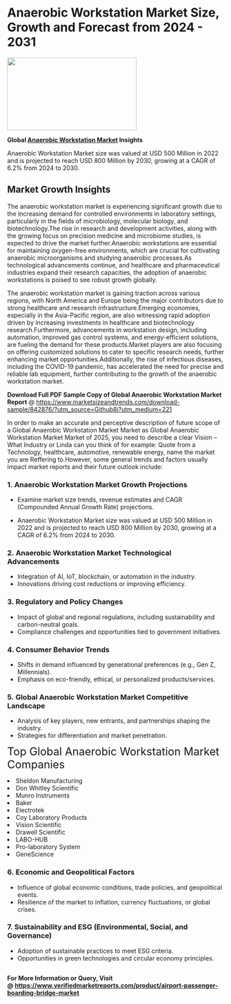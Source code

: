 <H1>Anaerobic Workstation Market Size, Growth and Forecast from 2024 - 2031</H1><img class="aligncenter size-medium wp-image-584254" src="https://thirdeyenews.in/wp-content/uploads/2024/09/Global-Market-Research-300x168.jpeg" alt="" width="300" height="168" /><p><strong>Global&nbsp;<a href="https://www.marketsizeandtrends.com/download-sample/842876/?utm_source=Github8j?utm_medium=221">Anaerobic Workstation Market</a> Insights</strong></p><p>Anaerobic Workstation Market size was valued at USD 500 Million in 2022 and is projected to reach USD 800 Million by 2030, growing at a CAGR of 6.2% from 2024 to 2030.</p><p><h2>Market Growth Insights</h2> <p>The anaerobic workstation market is experiencing significant growth due to the increasing demand for controlled environments in laboratory settings, particularly in the fields of microbiology, molecular biology, and biotechnology.The rise in research and development activities, along with the growing focus on precision medicine and microbiome studies, is expected to drive the market further.Anaerobic workstations are essential for maintaining oxygen-free environments, which are crucial for cultivating anaerobic microorganisms and studying anaerobic processes.As technological advancements continue, and healthcare and pharmaceutical industries expand their research capacities, the adoption of anaerobic workstations is poised to see robust growth globally.</p> <p>The anaerobic workstation market is gaining traction across various regions, with North America and Europe being the major contributors due to strong healthcare and research infrastructure.Emerging economies, especially in the Asia-Pacific region, are also witnessing rapid adoption driven by increasing investments in healthcare and biotechnology research.Furthermore, advancements in workstation design, including automation, improved gas control systems, and energy-efficient solutions, are fueling the demand for these products.Market players are also focusing on offering customized solutions to cater to specific research needs, further enhancing market opportunities.Additionally, the rise of infectious diseases, including the COVID-19 pandemic, has accelerated the need for precise and reliable lab equipment, further contributing to the growth of the anaerobic workstation market.<p><span class=""><strong>Download Full PDF Sample Copy of Global Anaerobic Workstation Market Report</strong> @ <a href="https://www.marketsizeandtrends.com/download-sample/842876/?utm_source=Github8j?utm_medium=221" target="_blank">https://www.marketsizeandtrends.com/download-sample/842876/?utm_source=Github8j?utm_medium=221</a></span></p><p>In order to make an accurate and perceptive description of future scope of a Global&nbsp;Anaerobic Workstation Market Market as Global&nbsp;Anaerobic Workstation Market Market of 2025, you need to describe a clear Vision &ndash; What Industry or Linda can you think of for example: Quote from a Technology, healthcare, automotive, renewable energy, name the market you are Reffering to.However, some general trends and factors usually impact market reports and their future outlook include:</p><h3>1.&nbsp;<strong>Anaerobic Workstation Market Growth Projections</strong></h3><ul><li>Examine market size trends, revenue estimates and CAGR (Compounded Annual Growth Rate) projections.</li><li><p>Anaerobic Workstation Market size was valued at USD 500 Million in 2022 and is projected to reach USD 800 Million by 2030, growing at a CAGR of 6.2% from 2024 to 2030.</p></li></ul><h3>2.&nbsp;<strong>Anaerobic Workstation Market Technological Advancements</strong></h3><ul><li>Integration of AI, IoT, blockchain, or automation in the industry.</li><li>Innovations driving cost reductions or improving efficiency.</li></ul><h3>3.&nbsp;<strong>Regulatory and Policy Changes</strong></h3><ul><li>Impact of global and regional regulations, including sustainability and carbon-neutral goals.</li><li>Compliance challenges and opportunities tied to government initiatives.</li></ul><h3>4.&nbsp;<strong>Consumer Behavior Trends</strong></h3><ul><li>Shifts in demand influenced by generational preferences (e.g., Gen Z, Millennials).</li><li>Emphasis on eco-friendly, ethical, or personalized products/services.</li></ul><h3>5.&nbsp;<strong>Global Anaerobic Workstation Market Competitive Landscape</strong></h3><ul><li>Analysis of key players, new entrants, and partnerships shaping the industry.</li><li>Strategies for differentiation and market penetration.</li></ul><p data-pm-slice="1 1 []"><span style="color: inherit; font-family: inherit; font-size: 25px;">Top Global Anaerobic Workstation Market Companies</span></p><div class="" data-test-id=""><p><li>Sheldon Manufacturing</li><li> Don Whitley Scientific</li><li> Munro Instruments</li><li> Baker</li><li> Electrotek</li><li> Coy Laboratory Products</li><li> Vision Scientific</li><li> Drawell Scientific</li><li> LABO-HUB</li><li> Pro-laboratory System</li><li> GeneScience</li></p></div><h3>6.&nbsp;<strong>Economic and Geopolitical Factors</strong></h3><ul><li>Influence of global economic conditions, trade policies, and geopolitical events.</li><li>Resilience of the market to inflation, currency fluctuations, or global crises.</li></ul><h3>7.&nbsp;<strong>Sustainability and ESG (Environmental, Social, and Governance)</strong></h3><ul><li>Adoption of sustainable practices to meet ESG criteria.</li><li>Opportunities in green technologies and circular economy principles.</li></ul><h2><strong style="font-size: 14px;">For More Information or Query, Visit @&nbsp;</strong><a style="background-color: #ffffff; font-size: 14px;" href="https://www.marketsizeandtrends.com/report/anaerobic-workstation-market/" target="_blank">https://www.verifiedmarketreports.com/product/airport-passenger-boarding-bridge-market</a></h2>